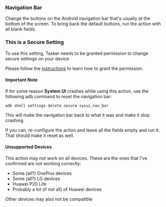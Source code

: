 ### Navigation Bar

Change the buttons on the Android navigation bar that\'s usually at the
bottom of the screen. To bring back the default buttons, run the action
with all blank fields.

### This is a Secure Setting

To use this setting, Tasker needs to be granted permission to change
secure settings on your device

Please follow the [instructions](ah_secure_setting_grant.html) to learn
how to grant the permission.

#### Important Note

If for some reason **System UI** crashes while using this action, use
the following adb command to reset the navigation bar:

``` {.small}
adb shell settings delete secure sysui_nav_bar
```

This will make the navigation bar back to what it was and make it stop
crashing.

If you can, re-configure the action and leave all the fields empty and
run it. That should make it reset as well.

#### Unsupported Devices

This action may not work on all devices. These are the ones that I\'ve
confirmed are not working correctly:

-   Some (all?) OnePlus devices
-   Some (all?) LG devices
-   Huawei P20 Lite
-   Probably a lot (if not all) of Huawei devices

Other devices may also not be compatible
